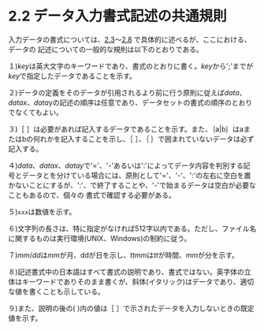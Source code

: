 # 2.2 データ入力書式記述の共通規則

入力データの書式については、[2.3](./2_3.md)～[2.8](./2_8.md) で具体的に述べるが、ここにおける、データの 記述についての一般的な規則は以下のとおりである。

１)*key*は英大文字のキーワードであり、書式のとおりに書く。*key*から';'までが*key*で指定したデータであることを示す。

２)データの定義をそのデータが引用されるより前に行う原則に従えば*data*、*datax*、*data*yの記述の順序は任意であり、データセットの書式の順序のとおりでなくてもよい。

３)［ ］は必要があれば記入するデータであることを示す。また、｛a|b｝はaまたはbの何れかを記入することを示し、［ ］、｛ ｝で囲まれていないデータは必ず記入する。

４)*data*、*datax*、*datay*で'='、'-'あるいは':'によってデータ内容を判別する記号とデータとを分けている場合には、原則として'='、'-'、':'の左右に空白を置かないことにするが、':'、で終了することや、'-'で始まるデータは空白が必要なこともあるので、個々の 書式で確認する必要がある。

５)`xxx`は数値を示す。

６)文字列の長さは、特に指定がなければ512字以内である。ただし、ファイル名に関するものは実行環境(UNIX、Windows)の制約に従う。

７)*mm*/*dd*は*mm*が月、ddが日を示し、*ttmm*は*tt*が時間、*mm*が分を示す。

８)記述書式中の日本語はすべて書式の説明であり、書式ではない。英字体の立体はキーワードでありそのまま書くが、斜体(イタリック)はデータであり、適切な値を書くことも示している。

９)また、説明の後の( )内の値は［ ］で示されたデータを入力しないときの既定値を示す。
